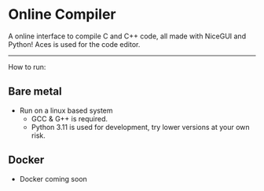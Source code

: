# Online Compiler
A online interface to compile C and C++ code, all made with NiceGUI and Python!
Aces is used for the code editor.

 ---
 How to run:

 ## Bare metal

 - Run on a linux based system
	 - GCC & G++ is required.
	 - Python 3.11 is used for development, try lower versions at your own risk.

 ## Docker
 - Docker coming soon

